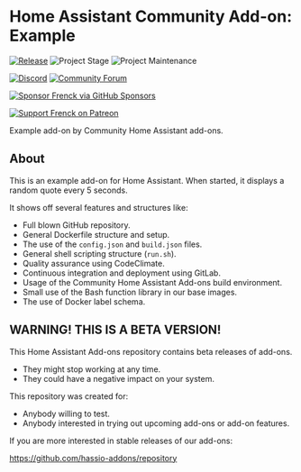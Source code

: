 # Home Assistant Community Add-on: Example

[![Release][release-shield]][release] ![Project Stage][project-stage-shield] ![Project Maintenance][maintenance-shield]

[![Discord][discord-shield]][discord] [![Community Forum][forum-shield]][forum]

[![Sponsor Frenck via GitHub Sponsors][github-sponsors-shield]][github-sponsors]

[![Support Frenck on Patreon][patreon-shield]][patreon]

Example add-on by Community Home Assistant add-ons.

## About

This is an example add-on for Home Assistant. When started, it displays a
random quote every 5 seconds.

It shows off several features and structures like:

- Full blown GitHub repository.
- General Dockerfile structure and setup.
- The use of the `config.json` and `build.json` files.
- General shell scripting structure (`run.sh`).
- Quality assurance using CodeClimate.
- Continuous integration and deployment using GitLab.
- Usage of the Community Home Assistant Add-ons build environment.
- Small use of the Bash function library in our base images.
- The use of Docker label schema.

## WARNING! THIS IS A BETA VERSION!

This Home Assistant Add-ons repository contains beta releases of add-ons.

- They might stop working at any time.
- They could have a negative impact on your system.

This repository was created for:

- Anybody willing to test.
- Anybody interested in trying out upcoming add-ons or add-on features.

If you are more interested in stable releases of our add-ons:

<https://github.com/hassio-addons/repository>

[discord-shield]: https://img.shields.io/discord/478094546522079232.svg
[discord]: https://discord.me/hassioaddons
[forum-shield]: https://img.shields.io/badge/community-forum-brightgreen.svg
[forum]: https://community.home-assistant.io?u=frenck
[github-sponsors-shield]: https://frenck.dev/wp-content/uploads/2019/12/github_sponsor.png
[github-sponsors]: https://github.com/sponsors/frenck
[maintenance-shield]: https://img.shields.io/maintenance/yes/2020.svg
[patreon-shield]: https://frenck.dev/wp-content/uploads/2019/12/patreon.png
[patreon]: https://www.patreon.com/frenck
[project-stage-shield]: https://img.shields.io/badge/project%20stage-production%20ready-brightgreen.svg
[release-shield]: https://img.shields.io/badge/version-v3.5.1-blue.svg
[release]: https://github.com/hassio-addons/addon-example/tree/v3.5.1